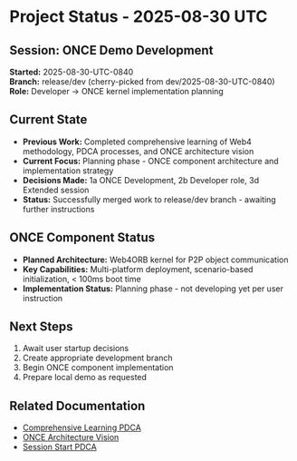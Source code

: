 # Project Status - 2025-08-30 UTC

## Session: ONCE Demo Development
**Started:** 2025-08-30-UTC-0840  
**Branch:** release/dev (cherry-picked from dev/2025-08-30-UTC-0840)  
**Role:** Developer → ONCE kernel implementation planning  

## Current State
- **Previous Work:** Completed comprehensive learning of Web4 methodology, PDCA processes, and ONCE architecture vision
- **Current Focus:** Planning phase - ONCE component architecture and implementation strategy
- **Decisions Made:** 1a ONCE Development, 2b Developer role, 3d Extended session
- **Status:** Successfully merged work to release/dev branch - awaiting further instructions

## ONCE Component Status
- **Planned Architecture:** Web4ORB kernel for P2P object communication
- **Key Capabilities:** Multi-platform deployment, scenario-based initialization, < 100ms boot time
- **Implementation Status:** Planning phase - not developing yet per user instruction

## Next Steps
1. Await user startup decisions
2. Create appropriate development branch
3. Begin ONCE component implementation
4. Prepare local demo as requested

## Related Documentation
- [Comprehensive Learning PDCA](../2025-08-29-UTC-1616-comprehensive-learning-session/pdca/2025-08-29-UTC-1616-comprehensive-learning-and-once-demo-preparation.md)
- [ONCE Architecture Vision](../../2025-08-20-1552/pdca/2025-08-21-UTC-0906-once-web4orb-kernel-architecture.md)
- [Session Start PDCA](./pdca/2025-08-30-UTC-0840-session-start-once-demo-preparation.md)
